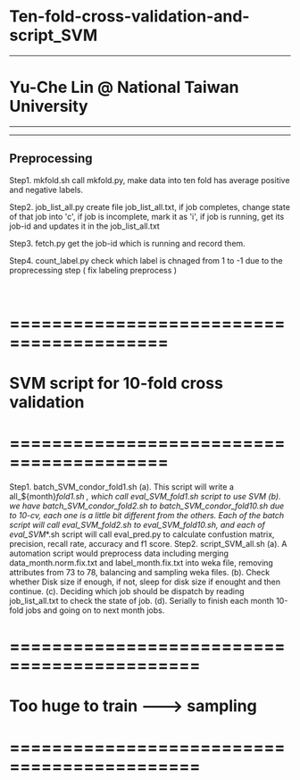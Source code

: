 # Ten-fold-cross-validation-and-script_SVM
---------------------------------------
# Yu-Che Lin @ National Taiwan University
---------------------------------------

----------------------------------------
 Preprocessing
----------------------------------------

Step1. mkfold.sh
    call mkfold.py, make data into ten fold has average positive and negative labels.
    
Step2. job_list_all.py
    create file job_list_all.txt, if job completes, change state of that job into 'c', if job is incomplete, mark it as 'i', if job is running,
    get its job-id and updates it in the job_list_all.txt

Step3. fetch.py
    get the job-id which is running and record them.
    
Step4. count_label.py
    check which label is chnaged from 1 to -1 due to the proprecessing step ( fix labeling preprocess )
    
    
# =========================================
# SVM script for 10-fold cross validation
# =========================================


Step1. batch_SVM_condor_fold1.sh 
    (a). This script will write a all_${month}_fold1.sh , which call eval_SVM_fold1.sh script to use SVM
    (b). we have batch_SVM_condor_fold2.sh to batch_SVM_condor_fold10.sh due to 10-cv, each one is a little bit different from the others.
         Each of the batch script will call eval_SVM_fold2.sh to eval_SVM_fold10.sh, and each of eval_SVM_*.sh script will call eval_pred.py
         to calculate confustion matrix, precision, recall rate, accuracy and f1 score.
Step2. script_SVM_all.sh
    (a). A automation script would preprocess data including merging data_month.norm.fix.txt and label_month.fix.txt into weka file, removing attributes
         from 73 to 78, balancing and sampling weka files.
    (b). Check whether Disk size if enough, if not, sleep for disk size if enought and then continue.
    (c). Deciding which job should be dispatch by reading job_list_all.txt to check the state of job.
    (d). Serially to finish each month 10-fold jobs and going on to next month jobs.



# ============================================
# Too huge to train ---> sampling 
# ============================================
